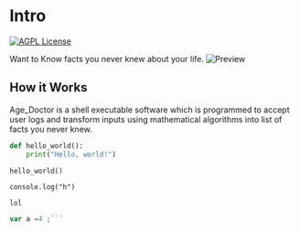 
# Intro
[![AGPL License](https://img.shields.io/badge/license-AGPL-blue.svg)](http://www.gnu.org/licenses/agpl-3.0)

Want to Know facts you never knew about your life.
![Preview](https://media.giphy.com/media/v1.Y2lkPTc5MGI3NjExaGV1NXE1eGhsMmN5aWxjNDFlcDRuZWdlbHVtZTNicnQ1b3c0bW5weiZlcD12MV9naWZzX3NlYXJjaCZjdD1n/QcN78VRJ7BoXYIAkJd/giphy.gif)



## How it Works
Age_Doctor is a shell executable software which is programmed to accept user logs and transform inputs using mathematical algorithms into list of facts you never knew. 

```python
def hello_world():
    print("Hello, world!")

hello_world()
```

```
console.log("h")
```
```lol```

```javascript
var a =4 ;```


